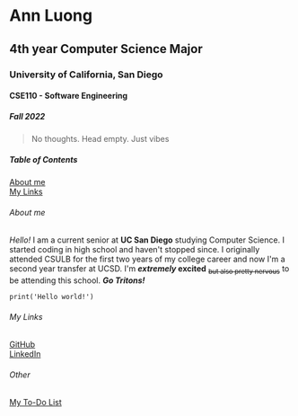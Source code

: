 # Ann Luong
## 4th year Computer Science Major
### University of California, San Diego
#### CSE110 - Software Engineering
##### Fall 2022

> No thoughts. Head empty. Just vibes

##### Table of Contents  
[About me](https://hoangann23.github.io/UserPage/#about-me)  
[My Links](https://hoangann23.github.io/UserPage/#my-links)

###### About me  
*Hello!* I am a current senior at **UC San Diego** studying Computer Science. I started coding in high school and haven't stopped since. I originally attended CSULB for the first two years of my college career and now I'm a second year transfer at UCSD. I'm **_extremely_ excited** <sub>~~but also pretty nervous~~</sub> to be attending this school. ***Go Tritons!***

`print('Hello world!')`

###### My Links  
[GitHub](https://github.com/hoangann23)  
[LinkedIn](https://www.linkedin.com/in/ann-luong-598962228)

###### Other
[My To-Do List](docs\to-do.md)



